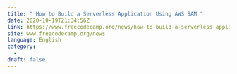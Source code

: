 ```yaml
---
title: " How to Build a Serverless Application Using AWS SAM "
date: 2020-10-19T21:34:56Z
link: https://www.freecodecamp.org/news/how-to-build-a-serverless-application-using-aws-sam/?utm_medium=RSS&utm_source=news.12bit.vn
site: www.freecodecamp.org/news
language: English
category:
  -   
draft: false
---
```

